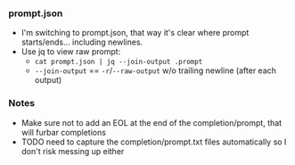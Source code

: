 ### prompt.json

- I'm switching to prompt.json, that way it's clear where prompt starts/ends... including newlines.
- Use jq to view raw prompt: 
  - `cat prompt.json | jq --join-output .prompt`
  - `--join-output` == `-r`/`--raw-output` w/o trailing newline (after each output)

### Notes

- Make sure not to add an EOL at the end of the completion/prompt, that will furbar completions
- TODO need to capture the completion/prompt.txt files automatically so I don't risk messing up either
